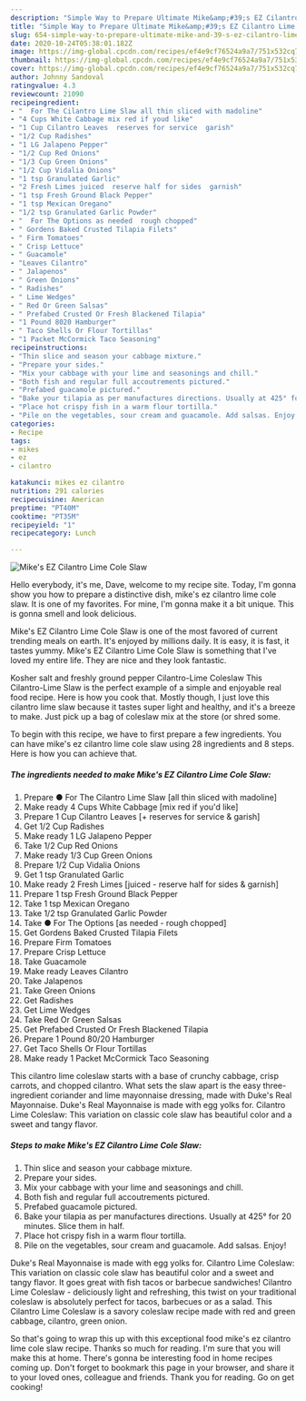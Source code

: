 ```yaml
---
description: "Simple Way to Prepare Ultimate Mike&amp;#39;s EZ Cilantro Lime Cole Slaw"
title: "Simple Way to Prepare Ultimate Mike&amp;#39;s EZ Cilantro Lime Cole Slaw"
slug: 654-simple-way-to-prepare-ultimate-mike-and-39-s-ez-cilantro-lime-cole-slaw
date: 2020-10-24T05:38:01.182Z
image: https://img-global.cpcdn.com/recipes/ef4e9cf76524a9a7/751x532cq70/mikes-ez-cilantro-lime-cole-slaw-recipe-main-photo.jpg
thumbnail: https://img-global.cpcdn.com/recipes/ef4e9cf76524a9a7/751x532cq70/mikes-ez-cilantro-lime-cole-slaw-recipe-main-photo.jpg
cover: https://img-global.cpcdn.com/recipes/ef4e9cf76524a9a7/751x532cq70/mikes-ez-cilantro-lime-cole-slaw-recipe-main-photo.jpg
author: Johnny Sandoval
ratingvalue: 4.3
reviewcount: 21090
recipeingredient:
- "  For The Cilantro Lime Slaw all thin sliced with madoline"
- "4 Cups White Cabbage mix red if youd like"
- "1 Cup Cilantro Leaves  reserves for service  garish"
- "1/2 Cup Radishes"
- "1 LG Jalapeno Pepper"
- "1/2 Cup Red Onions"
- "1/3 Cup Green Onions"
- "1/2 Cup Vidalia Onions"
- "1 tsp Granulated Garlic"
- "2 Fresh Limes juiced  reserve half for sides  garnish"
- "1 tsp Fresh Ground Black Pepper"
- "1 tsp Mexican Oregano"
- "1/2 tsp Granulated Garlic Powder"
- "  For The Options as needed  rough chopped"
- " Gordens Baked Crusted Tilapia Filets"
- " Firm Tomatoes"
- " Crisp Lettuce"
- " Guacamole"
- "Leaves Cilantro"
- " Jalapenos"
- " Green Onions"
- " Radishes"
- " Lime Wedges"
- " Red Or Green Salsas"
- " Prefabed Crusted Or Fresh Blackened Tilapia"
- "1 Pound 8020 Hamburger"
- " Taco Shells Or Flour Tortillas"
- "1 Packet McCormick Taco Seasoning"
recipeinstructions:
- "Thin slice and season your cabbage mixture."
- "Prepare your sides."
- "Mix your cabbage with your lime and seasonings and chill."
- "Both fish and regular full accoutrements pictured."
- "Prefabed guacamole pictured."
- "Bake your tilapia as per manufactures directions. Usually at 425° for 20 minutes. Slice them in half."
- "Place hot crispy fish in a warm flour tortilla."
- "Pile on the vegetables, sour cream and guacamole. Add salsas. Enjoy!"
categories:
- Recipe
tags:
- mikes
- ez
- cilantro

katakunci: mikes ez cilantro 
nutrition: 291 calories
recipecuisine: American
preptime: "PT40M"
cooktime: "PT35M"
recipeyield: "1"
recipecategory: Lunch

---
```



![Mike&#39;s EZ Cilantro Lime Cole Slaw](https://img-global.cpcdn.com/recipes/ef4e9cf76524a9a7/751x532cq70/mikes-ez-cilantro-lime-cole-slaw-recipe-main-photo.jpg)

Hello everybody, it's me, Dave, welcome to my recipe site. Today, I'm gonna show you how to prepare a distinctive dish, mike&#39;s ez cilantro lime cole slaw. It is one of my favorites. For mine, I'm gonna make it a bit unique. This is gonna smell and look delicious.

Mike&#39;s EZ Cilantro Lime Cole Slaw is one of the most favored of current trending meals on earth. It's enjoyed by millions daily. It is easy, it is fast, it tastes yummy. Mike&#39;s EZ Cilantro Lime Cole Slaw is something that I've loved my entire life. They are nice and they look fantastic.

Kosher salt and freshly ground pepper Cilantro-Lime Coleslaw This Cilantro-Lime Slaw is the perfect example of a simple and enjoyable real food recipe. Here is how you cook that. Mostly though, I just love this cilantro lime slaw because it tastes super light and healthy, and it&#39;s a breeze to make. Just pick up a bag of coleslaw mix at the store (or shred some.


To begin with this recipe, we have to first prepare a few ingredients. You can have mike&#39;s ez cilantro lime cole slaw using 28 ingredients and 8 steps. Here is how you can achieve that.

<!--inarticleads1-->

##### The ingredients needed to make Mike&#39;s EZ Cilantro Lime Cole Slaw:

1. Prepare  ● For The Cilantro Lime Slaw [all thin sliced with madoline]
1. Make ready 4 Cups White Cabbage [mix red if you&#39;d like]
1. Prepare 1 Cup Cilantro Leaves [+ reserves for service &amp; garish]
1. Get 1/2 Cup Radishes
1. Make ready 1 LG Jalapeno Pepper
1. Take 1/2 Cup Red Onions
1. Make ready 1/3 Cup Green Onions
1. Prepare 1/2 Cup Vidalia Onions
1. Get 1 tsp Granulated Garlic
1. Make ready 2 Fresh Limes [juiced - reserve half for sides &amp; garnish]
1. Prepare 1 tsp Fresh Ground Black Pepper
1. Take 1 tsp Mexican Oregano
1. Take 1/2 tsp Granulated Garlic Powder
1. Take  ● For The Options [as needed - rough chopped]
1. Get  Gordens Baked Crusted Tilapia Filets
1. Prepare  Firm Tomatoes
1. Prepare  Crisp Lettuce
1. Take  Guacamole
1. Make ready Leaves Cilantro
1. Take  Jalapenos
1. Take  Green Onions
1. Get  Radishes
1. Get  Lime Wedges
1. Take  Red Or Green Salsas
1. Get  Prefabed Crusted Or Fresh Blackened Tilapia
1. Prepare 1 Pound 80/20 Hamburger
1. Get  Taco Shells Or Flour Tortillas
1. Make ready 1 Packet McCormick Taco Seasoning


This cilantro lime coleslaw starts with a base of crunchy cabbage, crisp carrots, and chopped cilantro. What sets the slaw apart is the easy three-ingredient coriander and lime mayonnaise dressing, made with Duke&#39;s Real Mayonnaise. Duke&#39;s Real Mayonnaise is made with egg yolks for. Cilantro Lime Coleslaw: This variation on classic cole slaw has beautiful color and a sweet and tangy flavor. 

<!--inarticleads2-->

##### Steps to make Mike&#39;s EZ Cilantro Lime Cole Slaw:

1. Thin slice and season your cabbage mixture.
1. Prepare your sides.
1. Mix your cabbage with your lime and seasonings and chill.
1. Both fish and regular full accoutrements pictured.
1. Prefabed guacamole pictured.
1. Bake your tilapia as per manufactures directions. Usually at 425° for 20 minutes. Slice them in half.
1. Place hot crispy fish in a warm flour tortilla.
1. Pile on the vegetables, sour cream and guacamole. Add salsas. Enjoy!


Duke&#39;s Real Mayonnaise is made with egg yolks for. Cilantro Lime Coleslaw: This variation on classic cole slaw has beautiful color and a sweet and tangy flavor. It goes great with fish tacos or barbecue sandwiches! Cilantro Lime Coleslaw - deliciously light and refreshing, this twist on your traditional coleslaw is absolutely perfect for tacos, barbecues or as a salad. This Cilantro Lime Coleslaw is a savory coleslaw recipe made with red and green cabbage, cilantro, green onion. 

So that's going to wrap this up with this exceptional food mike&#39;s ez cilantro lime cole slaw recipe. Thanks so much for reading. I'm sure that you will make this at home. There's gonna be interesting food in home recipes coming up. Don't forget to bookmark this page in your browser, and share it to your loved ones, colleague and friends. Thank you for reading. Go on get cooking!
